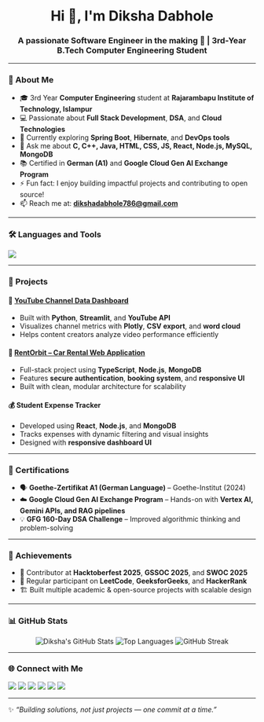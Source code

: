 <h1 align="center">Hi 👋, I'm Diksha Dabhole</h1>
<h3 align="center">A passionate Software Engineer in the making 🚀 | 3rd-Year B.Tech Computer Engineering Student</h3>

---

### 🌟 About Me  
- 🎓 3rd Year **Computer Engineering** student at **Rajarambapu Institute of Technology, Islampur**  
- 💻 Passionate about **Full Stack Development**, **DSA**, and **Cloud Technologies**  
- 🔭 Currently exploring **Spring Boot**, **Hibernate**, and **DevOps tools**  
- 💬 Ask me about **C, C++, Java, HTML, CSS, JS, React, Node.js, MySQL, MongoDB**  
- 📚 Certified in **German (A1)** and **Google Cloud Gen AI Exchange Program**  
- ⚡ Fun fact: I enjoy building impactful projects and contributing to open source!  
- 📫 Reach me at: **dikshadabhole786@gmail.com**

---

### 🛠️ Languages and Tools  
<p align="left">
  <img src="https://skillicons.dev/icons?i=c,cpp,java,html,css,js,typescript,react,nodejs,express,spring,mongodb,mysql,git,github,postman,linux,vscode,figma" />
</p>

---

### 🚀 Projects  

#### 🧮 [YouTube Channel Data Dashboard](https://github.com/Diksha78-bot)
- Built with **Python**, **Streamlit**, and **YouTube API**
- Visualizes channel metrics with **Plotly**, **CSV export**, and **word cloud**
- Helps content creators analyze video performance efficiently

#### 🚗 [RentOrbit – Car Rental Web Application](https://diksha78-bot.github.io/contact)
- Full-stack project using **TypeScript**, **Node.js**, **MongoDB**
- Features **secure authentication**, **booking system**, and **responsive UI**
- Built with clean, modular architecture for scalability

#### 💰 Student Expense Tracker  
- Developed using **React**, **Node.js**, and **MongoDB**
- Tracks expenses with dynamic filtering and visual insights  
- Designed with **responsive dashboard UI**  

---

### 🏅 Certifications
- 🗣️ **Goethe-Zertifikat A1 (German Language)** – Goethe-Institut (2024)  
- ☁️ **Google Cloud Gen AI Exchange Program** – Hands-on with **Vertex AI, Gemini APIs, and RAG pipelines**  
- 💡 **GFG 160-Day DSA Challenge** – Improved algorithmic thinking and problem-solving  

---

### 🧩 Achievements
- 🌸 Contributor at **Hacktoberfest 2025**, **GSSOC 2025**, and **SWOC 2025**
- 🧠 Regular participant on **LeetCode**, **GeeksforGeeks**, and **HackerRank**
- 🏗️ Built multiple academic & open-source projects with scalable design

---

### 📊 GitHub Stats  
<div align="center">

![Diksha's GitHub Stats](https://github-readme-stats.vercel.app/api?username=Diksha78-bot&show_icons=true&theme=tokyonight)
![Top Languages](https://github-readme-stats.vercel.app/api/top-langs/?username=Diksha78-bot&layout=compact&theme=tokyonight)
![GitHub Streak](https://github-readme-streak-stats.herokuapp.com/?user=Diksha78-bot&theme=tokyonight)

</div>

---

### 🌐 Connect with Me  
<p align="left">
<a href="https://linkedin.com/in/diksha-dabhole-939647299" target="_blank"><img src="https://skillicons.dev/icons?i=linkedin" /></a>
<a href="https://github.com/Diksha78-bot" target="_blank"><img src="https://skillicons.dev/icons?i=github" /></a>
<a href="mailto:dikshadabhole786@gmail.com"><img src="https://skillicons.dev/icons?i=gmail" /></a>
<a href="https://leetcode.com/u/dikshadabhole78/" target="_blank"><img src="https://img.shields.io/badge/LeetCode-orange?logo=leetcode&logoColor=white" /></a>
<a href="https://www.hackerrank.com/profile/dikshadabhole786/" target="_blank"><img src="https://img.shields.io/badge/HackerRank-green?logo=hackerrank&logoColor=white" /></a>
<a href="https://www.geeksforgeeks.org/user/dikshada5bpj/" target="_blank"><img src="https://img.shields.io/badge/GeeksforGeeks-darkgreen?logo=geeksforgeeks&logoColor=white" /></a>
</p>

---

✨ *“Building solutions, not just projects — one commit at a time.”*
